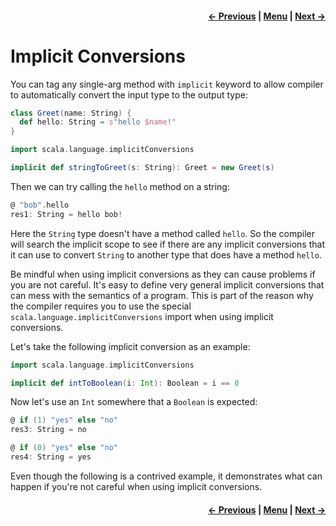 <h4 align="right">
    <a href="lesson1_1_params.md">← Previous</a> |
    <a href="../../../../README.md">Menu</a> |
    <a href="lesson1_3_classes.md">Next →</a>
</h4>

<h1>Implicit Conversions</h1>

You can tag any single-arg method with `implicit` keyword to allow compiler to automatically convert the input type to 
the output type:

```scala
class Greet(name: String) {
  def hello: String = s"hello $name!"
}

import scala.language.implicitConversions

implicit def stringToGreet(s: String): Greet = new Greet(s)
```

Then we can try calling the `hello` method on a string:

```scala
@ "bob".hello
res1: String = hello bob!
```
Here the `String` type doesn't have a method called `hello`. So the compiler will search the implicit scope to see if 
there are any implicit conversions that it can use to convert `String` to another type that does have a method `hello`.

Be mindful when using implicit conversions as they can cause problems if you are not careful. It's easy to define very 
general implicit conversions that can mess with the semantics of a program. This is part of the reason why the compiler 
requires you to use the special `scala.language.implicitConversions` import when using implicit conversions.

Let's take the following implicit conversion as an example:

```scala
import scala.language.implicitConversions

implicit def intToBoolean(i: Int): Boolean = i == 0
```

Now let's use an `Int` somewhere that a `Boolean` is expected:

```scala
@ if (1) "yes" else "no"
res3: String = no

@ if (0) "yes" else "no"
res4: String = yes
```

Even though the following is a contrived example, it demonstrates what can happen if you're not careful when using
implicit conversions.

<h4 align="right">
    <a href="lesson1_1_params.md">← Previous</a> |
    <a href="../../../../README.md">Menu</a> |
    <a href="lesson1_3_classes.md">Next →</a>
</h4>